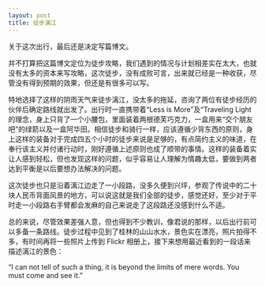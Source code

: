```yaml
---
layout: post
title: 徒步漓江
---
```


关于这次出行，最后还是决定写篇博文。

并不打算把这篇博文定位为徒步攻略，我们遇到的情况与计划相差实在太大，也就没有太多的资本来写攻略，这次徒步，没有成败可言，出来就已经是一种收获，尽管没有得到预期的效果，但还是有很多可以写。

特地选择了这样的阴雨天气来徒步漓江，没太多的拖延，咨询了两位有徒步经历的伙伴后确定路线就出发了。出行时一直携带着“Less is More”及“Traveling Light的理念，身上只背了一个小腰包，里面装着两根德芙巧克力，一盒用来“交个朋友吧”的绿箭以及一盒阿华田。相信徒步和骑行一样，应该遵循少背东西的原则，身上这样的装备对于完成四五个小时的徒步来说是足够的，有点简约主义的味道，在奉行该主义并付诸行动时，刚好遵循上述原则也成了顺带的事情。这样的装备着实让人感到轻松，但也发现这样的问题，似乎容易让人理解为情趣太低，要做到两者达到平衡是以后要想办法解决的问题。

这次徒步也只是沿着漓江边走了一小段路，没多久便到兴坪，参观了传说中的二十块人民币背面风景的地方，可以说这就是我们全部的徒步，感觉还好，至少对于平时走一小段路右手臂都会发麻的自己来说走了这段路还没感到什么不适。

总的来说，尽管效果差强人意，但也得到不少教训，像君说的那样，以后出行前可以多备一条路线。徒步过程中见到了桂林的山山水水，景色实在漂亮，照片拍得不多，有时间再将一些照片上传到 Flickr 相册上，接下来想用最近看到的一段话来描述漓江的景色：

“I can not tell of such a thing, it is beyond the limits of mere words. You must come and see it.”